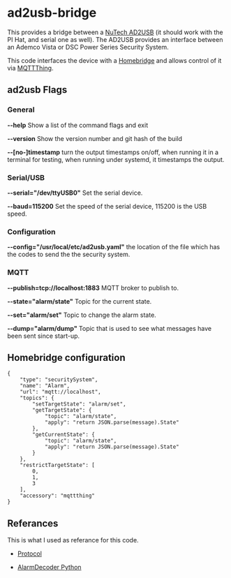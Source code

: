 # ad2usb-bridge
This provides a bridge between a [NuTech AD2USB](https://www.alarmdecoder.com/catalog/product_info.php/products_id/29) (it should work with the PI Hat, and serial one as well).  The AD2USB provides an interface between an Ademco Vista or DSC Power Series Security System.

This code interfaces the device with a [Homebridge](https://homebridge.io/) and allows control of it via [MQTTThing](https://github.com/arachnetech/homebridge-mqttthing).

## ad2usb Flags
### General
__--help__  Show a list of the command flags and exit

__--version__ Show the version number and git hash of the build

__--[no-]timestamp__ turn the output timestamps on/off, when running it in a terminal for testing, when running under systemd, it timestamps the output.

### Serial/USB
__--serial="/dev/ttyUSB0"__  Set the serial device. 

__--baud=115200__  Set the speed of the serial device, 115200 is the USB speed.

### Configuration
__--config="/usr/local/etc/ad2usb.yaml"__  the location of the file which has the codes to send the the security system.

### MQTT
__--publish=tcp://localhost:1883__  MQTT broker to publish to.

__--state="alarm/state"__ Topic for the current state.

__--set="alarm/set"__  Topic to change the alarm state.

__--dump="alarm/dump"__ Topic that is used to see what messages have been sent since start-up.

## Homebridge configuration
```
{
    "type": "securitySystem",
    "name": "Alarm",
    "url": "mqtt://localhost",
    "topics": {
        "setTargetState": "alarm/set",
        "getTargetState": {
            "topic": "alarm/state",
            "apply": "return JSON.parse(message).State"
        },
        "getCurrentState": {
            "topic": "alarm/state",
            "apply": "return JSON.parse(message).State"
        }
    },
    "restrictTargetState": [
        0,
        1,
        3
    ],
    "accessory": "mqttthing"
}
```

## Referances 
This is what I used as referance for this code. 

* [Protocol](https://www.alarmdecoder.com/wiki/index.php/Protocol)

* [AlarmDecoder Python](https://github.com/nutechsoftware/alarmdecoder)
